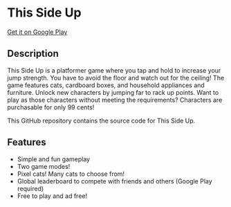 # This Side Up
[Get it on Google Play](https://play.google.com/store/apps/details?id=ca.BlankSpace.ThisSideUp)

Description
--------------------
This Side Up is a platformer game where you tap and hold to increase your jump strength. You have to avoid the floor and watch out for the ceiling! The game features cats, cardboard boxes, and household appliances and furniture. Unlock new characters by jumping far to rack up points. Want to play as those characters without meeting the requirements? Characters are purchasable for only 99 cents!

This GitHub repository contains the source code for This Side Up.

Features
--------------------
- Simple and fun gameplay
- Two game modes!
- Pixel cats! Many cats to choose from!
- Global leaderboard to compete with friends and others (Google Play required)
- Free to play and ad free!
